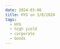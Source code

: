 ```yaml
---
date: 2024-03-08
title: HYG on 3/8/2024
tags: 
  - HYG
  - high yield
  - corporate
  - bonds
---
```

<div class="post">
<snapshot-grid 
    :reports="['2024/03/07/CTA/HYG', '2024/03/08/CTA/HYG', '2024/03/08/MTP/HYG']"
    chart="2024/03/08/Chart/HYG"
/>
<p>

</p>
<p>

</p>
</div>